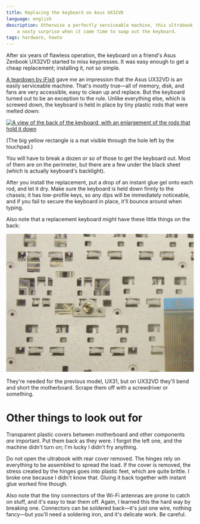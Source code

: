 ```yaml
---
title: Replacing the keyboard on Asus UX32VD
language: english
description: Otherwise a perfectly serviceable machine, this ultrabook delivered
    a nasty surprise when it came time to swap out the keyboard.
tags: hardware, howto
---
```


After six years of flawless operation, the keyboard on a friend's Asus Zenbook
UX32VD started to miss keypresses. It was easy enough to get a cheap
replacement; installing it, not so simple.

[A teardown by iFixit][ifixit-teardown] gave me an impression that the Asus
UX32VD is an easily serviceable machine. That's mostly true—all of memory, disk,
and fans are very accessible, easy to clean up and replace. But the keyboard
turned out to be an exception to the rule. Unlike everything else, which is
screwed down, the keyboard is held in place by tiny plastic rods that were
melted down:

<div class="center">
<a href="/images/asus_ux32vd_keyboard_fastening.jpg">
<img src="/images/asus_ux32vd_keyboard_fastening_2x.jpg"
sizes="(min-width: 769px) 35rem, 100vw"
srcset="/images/asus_ux32vd_keyboard_fastening_1x.jpg 756w, /images/asus_ux32vd_keyboard_fastening_2x.jpg 1512w"
loading="lazy"
alt="A view of the back of the keyboard, with an enlargement of the rods that hold it down"
class="bleed" />
</a>
</div>

(The big yellow rectangle is a mat visible through the hole left by the
touchpad.)

You will have to break a dozen or so of those to get the keyboard out. Most of
them are on the perimeter, but there are a few under the black sheet (which is
actually keyboard's backlight).

After you install the replacement, put a drop of an instant glue gel onto each
rod, and let it dry. Make sure the keyboard is held down firmly to the chassis;
it has low-profile keys, so any dips will be immediately noticeable, and if you
fail to secure the keyboard in place, it'll bounce around when typing. 

Also note that a replacement keyboard might have these little things on the back:

<div class="center">
<img src="/images/asus_ux32vd_replacement_keyboard_useless_details.jpg"
alt="Little pads for screws to hold on, which should be removed if the
keyboard is to be installed on an UX32VD"
loading="lazy"
class="bleed" />
</div>

They're needed for the previous model, UX31, but on UX32VD they'll bend and
short the motherboard. Scrape them off with a screwdriver or something.

# Other things to look out for

Transparent plastic covers between motherboard and other components *are*
important. Put them back as they were. I forgot the left one, and the machine
didn't turn on; I'm lucky I didn't fry anything.

Do not open the ultrabook with rear cover removed. The hinges rely on everything
to be assembled to spread the load. If the cover is removed, the stress created
by the hinges goes into plastic feet, which are quite brittle. I broke one
because I didn't know that. Gluing it back together with instant glue worked
fine though.

Also note that the tiny connectors of the Wi-Fi antennas are prone to catch on
stuff, and it's easy to tear them off. Again, I learned this the hard way by
breaking one. Connectors can be soldered back—it's just one wire, nothing
fancy—but you'll need a soldering iron, and it's delicate work. Be careful.

[ifixit-teardown]:
    https://www.ifixit.com/Teardown/Asus+Zenbook+UX32VD+Teardown/10120
    "Asus Zenbook UX32VD Teardown — iFixit"

